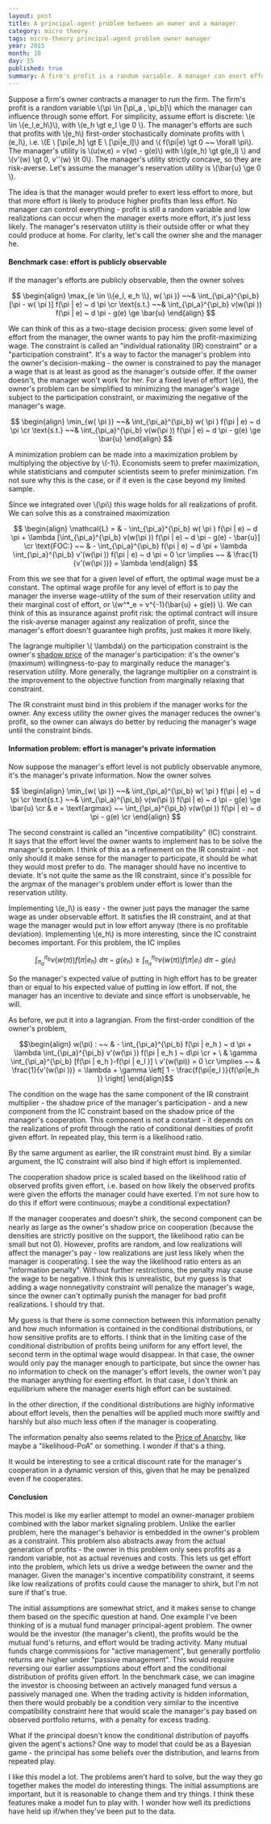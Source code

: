 ```yaml
---
layout: post
title: A principal-agent problem between an owner and a manager
category: micro theory
tags: micro-theory principal-agent problem owner manager
year: 2015
month: 10
day: 15
published: true
summary: A firm's profit is a random variable. A manager can exert effort to influence it. An equilibrium is described given some conditions on the conditional density of profit and the manager's utility from effort.
---
```


Suppose a firm's owner contracts a manager to run the firm. The firm's profit is a random variable \\(\pi \in [\pi_a , \pi_b]\\\)  which the manager can influence through some effort. For simplicity, assume effort is discrete: \\(e \in \\{e_l,e_h\\}\\), with \\(e_h \gt e_l \ge 0 \\).  The manager's efforts are such that profits with \\(e_h\\) first-order stochastically dominate profits with \\(e_l\\), i.e. \\(E \ [\pi|e_h] \gt E \ [\pi|e_l]\\) and \\( f(\pi|e) \gt 0 ~~ \forall \pi\\). The manager's utility is \\(u(w,e) = v(w) - g(e)\\) with \\(g(e_h) \gt g(e_l) \\) and \\(v'(w) \gt 0, v''(w) \lt 0\\). The manager's utility strictly concave, so they are risk-averse. Let's assume the manager's reservation utility is \\(\bar{u} \ge 0 \\).

The idea is that the manager would prefer to exert less effort to more, but that more effort is likely to produce higher profits than less effort. No manager can control everything - profit is still a random variable and low realizations can occur when the manager exerts more effort, it's just less likely. The manager's reservaton utility is their outside offer or what they could produce at home. For clarity, let's call the owner she and the manager he.

#### Benchmark case: effort is publicly observable

If the manager's efforts are publicly observable, then the owner solves

$$ \begin{align}
\max_{e \in \\{e_l, e_h \\}, w( \pi )} ~~& \int_{\pi_a}^{\pi_b} [\pi - w( \pi )] f(\pi | e) ~ d \pi \cr
\text{s.t.} ~~& \int_{\pi_a}^{\pi_b} v(w(\pi )) f(\pi | e) ~ d \pi - g(e) \ge \bar{u}
\end{align} $$

We can think of this as a two-stage decision process: given some level of effort from the manager, the owner wants to pay him the profit-maximizing wage. The constraint is called an "individual rationality (IR) constraint" or a "participation constraint". It's a way to factor the manager's problem into the owner's decision-making - the owner is constrained to pay the manager a wage that is at least as good as the manager's outside offer. If the owner doesn't, the manager won't work for her. For a fixed level of effort \\(e\\), the owner's problem can be simplified to minimizing the manager's wage subject to the participation constraint, or maximizing the negative of the manager's wage.

$$ \begin{align}
\min_{w( \pi )} ~~& \int_{\pi_a}^{\pi_b} w( \pi ) f(\pi | e) ~ d \pi \cr
\text{s.t.} ~~& \int_{\pi_a}^{\pi_b} v(w(\pi )) f(\pi | e) ~ d \pi - g(e) \ge \bar{u}
\end{align} $$

A minimization problem can be made into a maximization problem by multiplying the objective by \\(-1\\). Economists seem to prefer maximization, while statisticians and computer scientists seem to prefer minimization. I'm not sure why this is the case, or if it even is the case beyond my limited sample. 

Since we integrated over \\(\pi\\) this wage holds for all realizations of profit. We can solve this as a constrained maximization

$$ \begin{align}
\mathcal{L} = & - \int_{\pi_a}^{\pi_b} w( \pi ) f(\pi | e) ~ d \pi + \lambda [\int_{\pi_a}^{\pi_b} v(w(\pi )) f(\pi | e) ~ d \pi - g(e) - \bar{u}] \cr
\text{FOC:} ~~ & - \int_{\pi_a}^{\pi_b} f(\pi | e) ~ d \pi + \lambda \int_{\pi_a}^{\pi_b} v'(w(\pi )) f(\pi | e) ~ d \pi = 0 \cr
\implies ~~ & \frac{1}{v'(w(\pi ))} = \lambda
\end{align} $$

From this we see that for a given level of effort, the optimal wage must be a constant. The optimal wage profile for any level of effort is to pay the manager the inverse wage-utility of the sum of their reservation utility and their marginal cost of effort, or \\(w^\*_e = v^{-1}(\bar{u} + g(e)) \\). We can think of this as insurance against profit risk: the optimal contract will insure the risk-averse manager against any realization of profit, since the manager's effort doesn't guarantee high profits, just makes it more likely.

The lagrange multiplier \\( \lambda\\) on the participation constraint is the owner's [shadow price](https://en.wikipedia.org/wiki/Shadow_price) of the manager's participation: it's the owner's (maximum) willingness-to-pay to marginally reduce the manager's reservation utility. More generally, the lagrange multiplier on a constraint is the improvement to the objective function from marginally relaxing that constraint.

The IR constraint must bind in this problem if the manager works for the owner. Any excess utility the owner gives the manager reduces the owner's profit, so the owner can always do better by reducing the manager's wage until the constraint binds.

#### Information problem: effort is manager's private information

Now suppose the manager's effort level is not publicly observable anymore, it's the manager's private information. Now the owner solves

$$ \begin{align}
\min_{w( \pi )} ~~& \int_{\pi_a}^{\pi_b} w( \pi ) f(\pi | e) ~ d \pi \cr
\text{s.t.} ~~& \int_{\pi_a}^{\pi_b} v(w(\pi )) f(\pi | e) ~ d \pi - g(e) \ge \bar{u} \cr
& e = \text{argmax} ~~ \int_{\pi_a}^{\pi_b} v(w(\pi )) f(\pi | e) ~ d \pi - g(e) \cr
\end{align} $$

The second constraint is called an "incentive compatibility" (IC) constraint. It says that the effort level the owner wants to implement has to be solve the manager's problem. I think of this as a refinement on the IR constraint - not only should it make sense for the manager to participate, it should be what they would most prefer to do. The manager should have no incentive to deviate. It's not quite the same as the IR constraint, since it's possible for the argmax of the manager's problem under effort is lower than the reservation utility.

Implementing \\(e_l\\) is easy - the owner just pays the manager the same wage as under observable effort. It satisfies the IR constraint, and at that wage the manager would put in low effort anyway (there is no profitable deviation). Implementing \\(e_h\\) is more interesting, since the IC constraint becomes important. For this problem, the IC implies

$$ \int_{\pi_a}^{\pi_b} v(w(\pi )) f(\pi | e_h ) ~ d \pi - g(e_h ) \ge \int_{\pi_a}^{\pi_b} v(w(\pi )) f(\pi | e_l ) ~ d \pi - g(e_l ) $$

So the manager's expected value of putting in high effort has to be greater than or equal to his expected value of putting in low effort. If not, the manager has an incentive to deviate and since effort is unobservable, he will.

As before, we put it into a lagrangian. From the first-order condition of the owner's problem,

$$\begin{align}
w(\pi) : ~~ & - \int_{\pi_a}^{\pi_b} f(\pi | e_h ) ~ d \pi + \lambda  \int_{\pi_a}^{\pi_b} v'(w(\pi )) f(\pi | e_h ) ~ d\pi \cr + \ & \gamma \int_{\pi_a}^{\pi_b} [f(\pi | e_h )-f(\pi | e_l )] \ v'(w(\pi)) = 0 \cr
\implies ~~ & \frac{1}{v'(w(\pi ))} = \lambda + \gamma \left[ 1 - \frac{f(\pi|e_l )}{f(\pi|e_h )} \right]
\end{align}$$

The condition on the wage has the same component of the IR constraint multiplier - the shadow price of the manager's participation - and a new component from the IC constraint based on the shadow price of the manager's cooperation. This component is not a constant - it depends on the realizations of profit through the ratio of conditional densities of profit given effort. In repeated play, this term is a likelihood ratio. 

By the same argument as earlier, the IR constraint must bind. By a similar argument, the IC constraint will also bind if high effort is implemented.

The cooperation shadow price is scaled based on the likelihood ratio of observed profits given effort, i.e. based on how likely the observed profits were given the efforts the manager could have exerted. I'm not sure how to do this if effort were continuous; maybe a conditional expectation? 

If the manager cooperates and doesn't shirk, the second component can be nearly as large as the owner's shadow price on cooperation (because the densities are strictly positive on the support, the likelihood ratio can be small but not 0). However, profits are random, and low realizations will affect the manager's pay - low realizations are just less likely when the manager is cooperating. I see the way the likelihood ratio enters as an "information penalty". Without further restrictions, the penalty may cause the wage to be negative. I think this is unrealistic, but my guess is that adding a wage nonnegativity constraint will penalize the manager's wage, since the owner can't optimally punish the manager for bad profit realizations. I should try that.

My guess is that there is some connection between this information penalty and how much information is contained in the conditional distributions, or how sensitive profits are to efforts. I think that in the limiting case of the conditional distribution of profits being uniform for any effort level, the second term in the optimal wage would disappear. In that case, the owner would only pay the manager enough to participate, but since the owner has no information to check on the manager's effort levels, the owner won't pay the manager anything for exerting effort. In that case, I don't think an equilibrium where the manager exerts high effort can be sustained.

In the other direction, if the conditional distributions are highly informative about effort levels, then the penalties will be applied much more swiftly and harshly but also much less often if the manager is cooperating.

The information penalty also seems related to the [Price of Anarchy](https://en.wikipedia.org/wiki/Price_of_anarchy), like maybe a "likelihood-PoA" or something. I wonder if that's a thing.

It would be interesting to see a critical discount rate for the manager's cooperation in a dynamic version of this, given that he may be penalized even if he cooperates.

#### Conclusion

This model is like my earlier attempt to model an owner-manager problem combined with the labor market signaling problem. Unlike the earlier problem, here the manager's behavior is embedded in the owner's problem as a constraint. This problem also abstracts away from the actual generation of profits - the owner in this problem only sees profits as a random variable, not as actual revenues and costs. This lets us get effort into the problem, which lets us drive a wedge between the owner and the manager. Given the manager's incentive compatibility constraint, it seems like low realizations of profits could cause the manager to shirk, but I'm not sure if that's true.

The initial assumptions are somewhat strict, and it makes sense to change them based on the specific question at hand. One example I've been thinking of is a mutual fund manager principal-agent problem. The owner would be the investor (the manager's client), the profits would be the mutual fund's returns, and effort would be trading activity. Many mutual funds charge commissions for "active management", but generally portfolio returns are higher under "passive management". This would require reversing our earlier assumptions about effort and the conditional distribution of profits given effort. In the benchmark case, we can imagine the investor is choosing between an actively managed fund versus a passively managed one. When the trading activity is hidden information, then there would probably be a condition very similar to the incentive compatibility constraint here that would scale the manager's pay based on observed portfolio returns, with a penalty for excess trading. 

What if the principal doesn't know the conditional distribution of payoffs given the agent's actions? One way to model that could be as a Bayesian game - the principal has some beliefs over the distribution, and learns from repeated play.

I like this model a lot. The problems aren't hard to solve, but the way they go together makes the model do interesting things. The initial assumptions are important, but it is reasonable to change them and try things. I think these features make a model fun to play with. I wonder how well its predictions have held up if/when they've been put to the data.